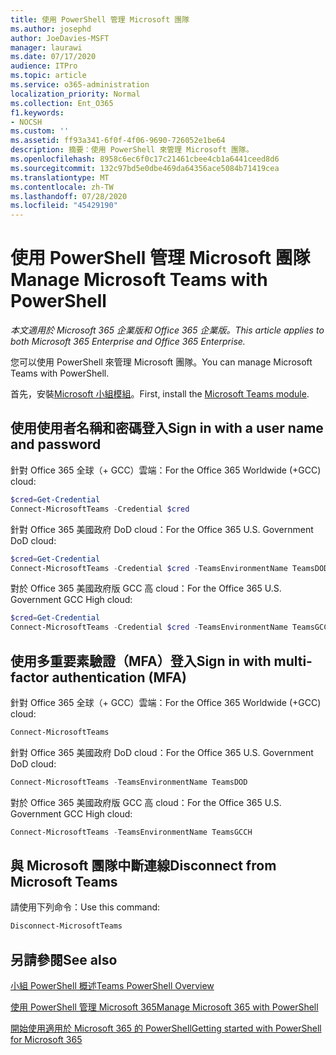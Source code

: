 ```yaml
---
title: 使用 PowerShell 管理 Microsoft 團隊
ms.author: josephd
author: JoeDavies-MSFT
manager: laurawi
ms.date: 07/17/2020
audience: ITPro
ms.topic: article
ms.service: o365-administration
localization_priority: Normal
ms.collection: Ent_O365
f1.keywords:
- NOCSH
ms.custom: ''
ms.assetid: ff93a341-6f0f-4f06-9690-726052e1be64
description: 摘要：使用 PowerShell 來管理 Microsoft 團隊。
ms.openlocfilehash: 8958c6ec6f0c17c21461cbee4cb1a6441ceed8d6
ms.sourcegitcommit: 132c97bd5e0dbe469da64356ace5084b71419cea
ms.translationtype: MT
ms.contentlocale: zh-TW
ms.lasthandoff: 07/28/2020
ms.locfileid: "45429190"
---
```

# <a name="manage-microsoft-teams-with-powershell"></a><span data-ttu-id="f1d3f-103">使用 PowerShell 管理 Microsoft 團隊</span><span class="sxs-lookup"><span data-stu-id="f1d3f-103">Manage Microsoft Teams with PowerShell</span></span>

<span data-ttu-id="f1d3f-104">*本文適用於 Microsoft 365 企業版和 Office 365 企業版。*</span><span class="sxs-lookup"><span data-stu-id="f1d3f-104">*This article applies to both Microsoft 365 Enterprise and Office 365 Enterprise.*</span></span>

<span data-ttu-id="f1d3f-105">您可以使用 PowerShell 來管理 Microsoft 團隊。</span><span class="sxs-lookup"><span data-stu-id="f1d3f-105">You can manage Microsoft Teams with PowerShell.</span></span>
  
<span data-ttu-id="f1d3f-106">首先，安裝[Microsoft 小組模組](https://www.powershellgallery.com/packages/MicrosoftTeams/)。</span><span class="sxs-lookup"><span data-stu-id="f1d3f-106">First, install the [Microsoft Teams module](https://www.powershellgallery.com/packages/MicrosoftTeams/).</span></span>
    
## <a name="sign-in-with-a-user-name-and-password"></a><span data-ttu-id="f1d3f-107">使用使用者名稱和密碼登入</span><span class="sxs-lookup"><span data-stu-id="f1d3f-107">Sign in with a user name and password</span></span>

<span data-ttu-id="f1d3f-108">針對 Office 365 全球（+ GCC）雲端：</span><span class="sxs-lookup"><span data-stu-id="f1d3f-108">For the Office 365 Worldwide (+GCC) cloud:</span></span>

```powershell
$cred=Get-Credential
Connect-MicrosoftTeams -Credential $cred
```

<span data-ttu-id="f1d3f-109">針對 Office 365 美國政府 DoD cloud：</span><span class="sxs-lookup"><span data-stu-id="f1d3f-109">For the Office 365 U.S. Government DoD cloud:</span></span> 

```powershell
$cred=Get-Credential
Connect-MicrosoftTeams -Credential $cred -TeamsEnvironmentName TeamsDOD
```

<span data-ttu-id="f1d3f-110">對於 Office 365 美國政府版 GCC 高 cloud：</span><span class="sxs-lookup"><span data-stu-id="f1d3f-110">For the Office 365 U.S. Government GCC High cloud:</span></span>

```powershell
$cred=Get-Credential
Connect-MicrosoftTeams -Credential $cred -TeamsEnvironmentName TeamsGCCH
```

## <a name="sign-in-with-multi-factor-authentication-mfa"></a><span data-ttu-id="f1d3f-111">使用多重要素驗證（MFA）登入</span><span class="sxs-lookup"><span data-stu-id="f1d3f-111">Sign in with multi-factor authentication (MFA)</span></span>

<span data-ttu-id="f1d3f-112">針對 Office 365 全球（+ GCC）雲端：</span><span class="sxs-lookup"><span data-stu-id="f1d3f-112">For the Office 365 Worldwide (+GCC) cloud:</span></span>

```powershell
Connect-MicrosoftTeams
```

<span data-ttu-id="f1d3f-113">針對 Office 365 美國政府 DoD cloud：</span><span class="sxs-lookup"><span data-stu-id="f1d3f-113">For the Office 365 U.S. Government DoD cloud:</span></span> 

```powershell
Connect-MicrosoftTeams -TeamsEnvironmentName TeamsDOD
```

<span data-ttu-id="f1d3f-114">對於 Office 365 美國政府版 GCC 高 cloud：</span><span class="sxs-lookup"><span data-stu-id="f1d3f-114">For the Office 365 U.S. Government GCC High cloud:</span></span>

```powershell
Connect-MicrosoftTeams -TeamsEnvironmentName TeamsGCCH
```

## <a name="disconnect-from-microsoft-teams"></a><span data-ttu-id="f1d3f-115">與 Microsoft 團隊中斷連線</span><span class="sxs-lookup"><span data-stu-id="f1d3f-115">Disconnect from Microsoft Teams</span></span>

<span data-ttu-id="f1d3f-116">請使用下列命令：</span><span class="sxs-lookup"><span data-stu-id="f1d3f-116">Use this command:</span></span>

```powershell
Disconnect-MicrosoftTeams
```


## <a name="see-also"></a><span data-ttu-id="f1d3f-117">另請參閱</span><span class="sxs-lookup"><span data-stu-id="f1d3f-117">See also</span></span>

[<span data-ttu-id="f1d3f-118">小組 PowerShell 概述</span><span class="sxs-lookup"><span data-stu-id="f1d3f-118">Teams PowerShell Overview</span></span>](https://docs.microsoft.com/microsoftteams/teams-powershell-overview)
  
[<span data-ttu-id="f1d3f-119">使用 PowerShell 管理 Microsoft 365</span><span class="sxs-lookup"><span data-stu-id="f1d3f-119">Manage Microsoft 365 with PowerShell</span></span>](manage-office-365-with-office-365-powershell.md)
  
[<span data-ttu-id="f1d3f-120">開始使用適用於 Microsoft 365 的 PowerShell</span><span class="sxs-lookup"><span data-stu-id="f1d3f-120">Getting started with PowerShell for Microsoft 365</span></span>](getting-started-with-office-365-powershell.md)

